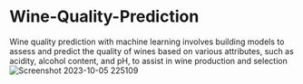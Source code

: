 # Wine-Quality-Prediction
Wine quality prediction with machine learning involves building models to assess and predict the quality of wines based on various attributes, such as acidity, alcohol content, and pH, to assist in wine production and selection
![Screenshot 2023-10-05 225109](https://github.com/github-Yashwanth-regex/Wine-Quality-Prediction/assets/120895981/f71a1d83-f73e-483f-8492-9b7e2b26cf3c)

